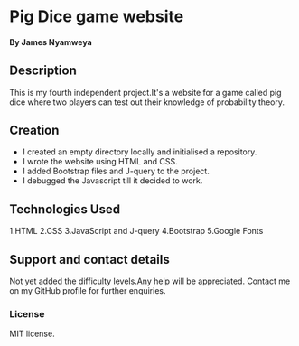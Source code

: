 # Pig Dice game website

#### By **James Nyamweya**

## Description

This is my fourth independent project.It's a website for a game called pig dice where two players can test out their knowledge of probability theory.

## Creation

* I created an empty directory locally and initialised a repository.
* I wrote the website using HTML and CSS.
* I added Bootstrap files and J-query to the project.
* I debugged the Javascript till it decided to work.


## Technologies Used
1.HTML
2.CSS
3.JavaScript and J-query
4.Bootstrap
5.Google Fonts

## Support and contact details
Not yet added the difficulty levels.Any help will be appreciated.
Contact me on my GitHub profile for further enquiries.

### License

MIT license.
